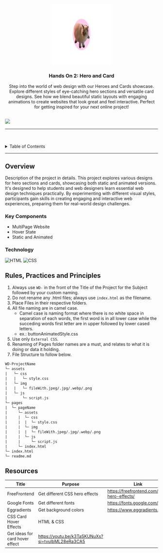 <a name="readme-top">

<br/>

<br />
<div align="center">
  <a href="https://github.com/nicollechoy/">
  <!-- TODO: If you want to add logo or banner you can add it here -->
    <img src="/assets/img/logo.png" alt="logo" width="200" height="200">
  </a>
<!-- TODO: Change Title to the name of the title of your Project -->
  <h3 align="center">Hands On 2: Hero and Card</h3>
</div>
<!-- TODO: Make a short description -->
<div align="center">
Step into the world of web design with our Heroes and Cards showcase. Explore different styles of eye-catching hero sections and versatile card designs. See how we blend beautiful static layouts with engaging animations to create websites that look great and feel interactive. Perfect for getting inspired for your next online project!
</div>

<br />

<!-- TODO: Change the zyx-0314 into your github username  -->
<!-- TODO: Change the WD-Template-Project into the same name of your folder -->
![](https://visit-counter.vercel.app/counter.png?page=nicollechoy/WD-HandsOn2-Choy)

---

<br />
<br />

<!-- TODO: If you want to add more layers for your readme -->
<details>
  <summary>Table of Contents</summary>
  <ol>
    <li>
      <a href="#overview">Overview</a>
      <ol>
        <li>
          <a href="#key-components">Key Components</a>
        </li>
        <li>
          <a href="#technology">Technology</a>
        </li>
      </ol>
    </li>
    <li>
      <a href="#rule,-practices-and-principles">Rules, Practices and Principles</a>
    </li>
    <li>
      <a href="#resources">Resources</a>
    </li>
  </ol>
</details>

---

## Overview

<!-- TODO: To be changed -->
<!-- The following are just sample -->
Description of the project in details.
This project explores various designs for hero sections and cards, showcasing both static and animated versions. It's designed to help students and web designers learn essential web design techniques practically. By experimenting with different visual styles, participants gain skills in creating engaging and interactive web experiences, preparing them for real-world design challenges.

### Key Components
<!-- TODO: List of Key Components -->
<!-- The following are just sample -->
- MultiPage Website
- Hover State
- Static and Animated

### Technology
<!-- TODO: List of Technology Used -->
![HTML](https://img.shields.io/badge/HTML-E34F26?style=for-the-badge&logo=html5&logoColor=white)
![CSS](https://img.shields.io/badge/CSS-1572B6?style=for-the-badge&logo=css3&logoColor=white)

## Rules, Practices and Principles
1. Always use `WD-` in the front of the Title of the Project for the Subject followed by your custom naming.
2. Do not rename any .html files; always use `index.html` as the filename.
3. Place Files in their respective folders.
4. All file naming are in camel case.
   - Camel case is naming format where there is no white space in separation of each words, the first word is in all lower case while the succeding words first letter are in upper followed by lower cased letters.
   - ex.: buttonAnimatedStyle.css
5. Use only `External CSS`.
6. Renaming of Pages folder names are a must, and relates to what it is doing or data it holding.
7. File Structure to follow below.

```
WD-ProjectName
└─ assets
|   └─ css
|   |   └─ style.css
|   └─ img
|   |   └─ fileWith.jpeg/.jpg/.webp/.png
|   └─ js
|       └─ script.js
└─ pages
|  └─ pageName
|     └─ assets
|     |  └─ css
|     |  |  └─ style.css
|     |  └─ img
|     |  |  └─ fileWith.jpeg/.jpg/.webp/.png
|     |  └─ js
|     |     └─ script.js
|     └─ index.html
└─ index.html
└─ readme.md
```

## Resources

<!-- TODO: Add References -->
| Title | Purpose | Link |
|-|-|-|
| FreeFrontend | Get different CSS hero effects | https://freefrontend.com/css-hero-effects/ |
| Google Fonts | Get different fonts | https://fonts.google.com/ |
| Eggradients | Get background colors | https://www.eggradients.com/ |
| CSS Card Hover Effects | HTML & CSS
 | Get ideas for card hover effect | https://youtu.be/k3TaSKUNuXs?si=tvuIbML28eRa3CA5 |

